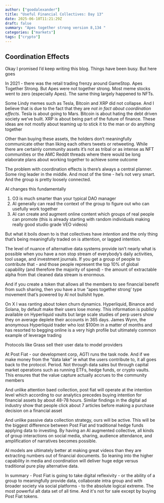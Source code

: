 ```yaml
---
author: ["goodalexander"]
title: "Useful Financial Collectives: Day 13"
date: 2025-06-10T11:21:29Z
draft: false
summary: "Apes together strong version 8,134 "
categories: ["markets"]
tags: ["crypto"]
---
```

## Coordination Effects

Okay I promised I’d keep writing this blog. Things have been busy. But here goes

In 2021 - there was the retail trading frenzy around GameStop. Apes Together Strong. But Apes were not together strong. Most meme stocks went to zero (especially Apes). The same thing largely happened to NFTs. 

Some Lindy memes such as Tesla, Bitcoin and XRP did not collapse. And I believe that is due to the fact that they are *not in fact about coordination effects*. Tesla is about going to Mars. Bitcoin is about hating the debt driven society we’ve built. XRP is about being part of the future of finance. These ideas are not mostly about teaming up to stick it to the man or do anything together

Other than buying these assets, the holders don’t meaningfully communicate other than liking each others tweets or retweeting. While there are certainly community assets it’s not as tribal or as intense as NFT communities or the AMC Reddit threads where there would be long elaborate plans about working together to achieve some outcome 

The problem with coordination effects is there’s always a central planner. Some ring leader in the middle. And most of the time - he’s not very smart. And the group is pretty loosely connected. 

AI changes this fundamentally
1. O3 is much smarter than your typical DAO manager
2. AI generally can read the context of the group to figure out who can usefully work together
3. AI can create and augment online content which groups of real people can promote (this is already starting with random individuals making really good studio grade VEO videos)

But what it boils down to is that collectives have *intention* and the only thing that’s being meaningfully traded on is attention, or lagged intention. 

The level of nuance of alternative data systems provide isn’t nearly what is possible when you have a non stop stream of everybody’s daily activities, tool usage, and investment journals. If you get a group of people to contribute that - and those people represent the top 10% of global capability (and therefore the majority of spend) - the amount of extractable alpha from that cleaned data stream is enormous.

And if you create a token that allows all the members to see financial benefit from such sharing, then you have a true “apes together strong’ type movement that’s powered by AI not bullshit hype.

On X I was ranting about token churn dynamics. Hyperliquid, Binance and Solana, by default make their users lose money. This information is publicly available on Hyperliquid vaults but large scale studies of perp users show they on average deplete their accounts in 365 days. James Wynn, the anonymous Hyperliquid trader who lost $100m in a matter of months and has resorted to begging online is a very high profile but ultimately common example of leverage trading 

Protocols like Grass sell their user data to model providers

At Post Fiat - our development corp, AGTI runs the task node. And if we make money from the “data lake” ie what the users contribute to, it all goes back to the protocol. Period. Not through data sales but through capital market operations such as running ETFs, hedge funds, or crypto vaults. This ensures that the value capture actually accrues to the community members 

And unlike attention baed collection, post fiat will operate at the intention level which according to our analytics precedes buying intention for financial assets by about 48-78 hours. Similar findings in the digital ad industry show that people click about 7 articles before making a purchase decision on a financial asset 

And unlike passive data collection strategy, ours will be active. This will be the biggest difference between Post Fiat and traditional hedge funds applying data to investing. By having an AI augmented collective, all kinds of group interactions on social media, sharing, audience attendance, and amplification of narratives becomes possible.

AI models are ultimately better at making great videos than they are extracting numbers out of financial documents. So leaning into the higher capability in media and coordination will deliver huge edge versus traditional pure play alternative data. 

In summary - Post Fiat is going to take digital reflexivity - or the ability of a group to meaningfully provide data, collaborate intra group and with broader society via social platforms - to the absolute logical extreme. The most powerful alt data set of all time. And it's not for sale except by buying Post Fiat tokens. 

<div style="height: 30vh">  
    <script 
        src="https://cdn.jsdelivr.net/ghost/signup-form@~0.2/umd/signup-form.min.js" 
        data-background-color="#2B2B2B"    
        data-text-color="#ffffff"
        data-button-color="#2d2d2d"       
        data-button-text-color="#ffffff"
        data-title="goodalexander" 
        data-description="Navigating the Post Fiat reality" 
        data-site="https://goodalexander.ghost.io/" 
        data-locale="en" 
        async>
    </script>
</div>
